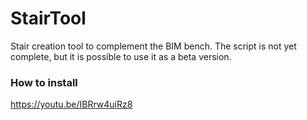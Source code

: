 # StairTool
Stair creation tool to complement the BIM bench. The script is not yet complete, but it is possible to use it as a beta version.


### How to install
<https://youtu.be/IBRrw4uiRz8>
